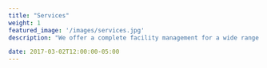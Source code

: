 ```yaml
---
title: "Services"
weight: 1
featured_image: '/images/services.jpg'
description: "We offer a complete facility management for a wide range of companies operating in different industries."

date: 2017-03-02T12:00:00-05:00
---
```

